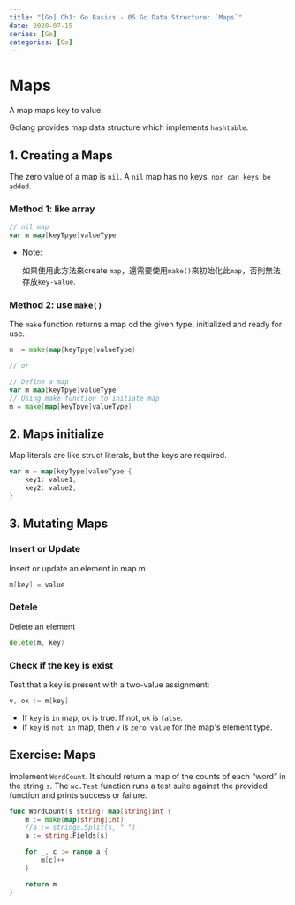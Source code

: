```yaml
---
title: "[Go] Ch1: Go Basics - 05 Go Data Structure: `Maps`"
date: 2020-07-15
series: [Go]
categories: [Go]
---
```


# Maps

A map maps key to value.

Golang provides map data structure which implements `hashtable`.

## 1. Creating a Maps

The zero value of a map is `nil`. A `nil` map has no keys, `nor can keys be added`.

### Method 1: like array

```go
// nil map
var m map[keyTpye]valueType
```

- Note:

  如果使用此方法來create `map`，還需要使用`make()`來初始化此`map`，否則無法存放`key-value`.

### Method 2: use `make()`

The `make` function returns a map od the given type, initialized and ready for use.

```go
m := make(map[keyTpye]valueType)

// or

// Define a map
var m map[keyTpye]valueType
// Using make function to initiate map
m = make(map[keyTpye]valueType)
```

## 2. Maps initialize

Map literals are like struct literals, but the keys are required.

```go
var m = map[keyType]valueType {
    key1: value1,
    key2: value2,
}
```

## 3. Mutating Maps

### Insert or Update

Insert or update an element in map m

```go
m[key] = value
```

### Detele

Delete an element

```go
delete(m, key)
```

### Check if the key is exist

Test that a key is present with a two-value assignment:

```go
v, ok := m[key]
```

- If `key` is `in` map, `ok` is true. If not, `ok` is `false`.
- If `key` is `not in` map, then `v` is `zero value` for the map's element type.

## Exercise: Maps

Implement `WordCount`. It should return a map of the counts of each “word” in the string `s`. The `wc.Test` function runs a test suite against the provided function and prints success or failure.

```go
func WordCount(s string) map[string]int {
    m := make(map[string]int)
    //a := strings.Split(s, " ")
    a := string.Fields(s)

	for _, c := range a {
		m[c]++
	}

	return m
}
```
